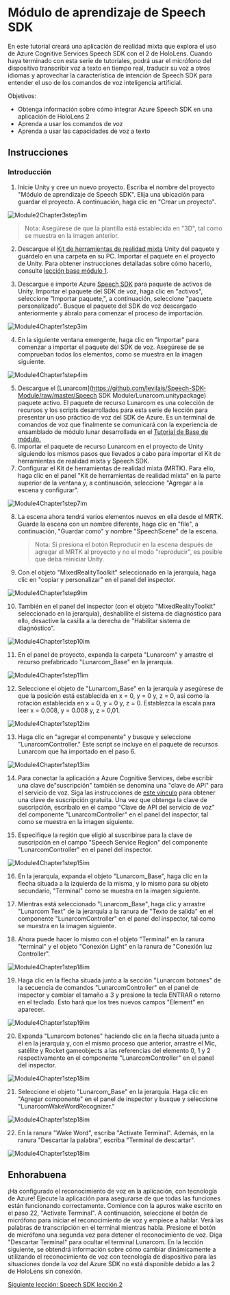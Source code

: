 # <a name="speech-sdk-learning-module"></a>Módulo de aprendizaje de Speech SDK

En este tutorial creará una aplicación de realidad mixta que explora el uso de Azure Cognitive Services Speech SDK con el 2 de HoloLens. Cuando haya terminado con esta serie de tutoriales, podrá usar el micrófono del dispositivo transcribir voz a texto en tiempo real, traducir su voz a otros idiomas y aprovechar la característica de intención de Speech SDK para entender el uso de los comandos de voz inteligencia artificial.

Objetivos:

- Obtenga información sobre cómo integrar Azure Speech SDK en una aplicación de HoloLens 2
- Aprenda a usar los comandos de voz
- Aprenda a usar las capacidades de voz a texto

## <a name="instructions"></a>Instrucciones

### <a name="getting-started"></a>Introducción

1. Inicie Unity y cree un nuevo proyecto. Escriba el nombre del proyecto "Módulo de aprendizaje de Speech SDK". Elija una ubicación para guardar el proyecto. A continuación, haga clic en "Crear un proyecto".

![Module2Chapter3step1im](images/module4chapter1step1im.PNG)

> Nota: Asegúrese de que la plantilla está establecida en "3D", tal como se muestra en la imagen anterior.

2. Descargue el [Kit de herramientas de realidad mixta](https://github.com/microsoft/MixedRealityToolkit-Unity/releases/download/v2.0.0-RC2/Microsoft.MixedReality.Toolkit.Unity.Foundation-v2.0.0-RC2.unitypackage) Unity del paquete y guárdelo en una carpeta en su PC. Importar el paquete en el proyecto de Unity. Para obtener instrucciones detalladas sobre cómo hacerlo, consulte [lección base módulo 1](mrlearning-base-ch1.md). 

3. Descargue e importe Azure [Speech SDK](https://aka.ms/csspeech/unitypackage) para paquete de activos de Unity. Importar el paquete del SDK de voz, haga clic en "activos", seleccione "Importar paquete,", a continuación, seleccione "paquete personalizado". Busque el paquete del SDK de voz descargado anteriormente y ábralo para comenzar el proceso de importación. 

![Module4Chapter1step3im](images/module4chapter1step3im.PNG)

4. En la siguiente ventana emergente, haga clic en "Importar" para comenzar a importar el paquete del SDK de voz. Asegúrese de se comprueban todos los elementos, como se muestra en la imagen siguiente.

![Module4Chapter1step4im](images/module4chapter1step4im.PNG)


5. Descargue el [Lunarcom](https://github.com/levilais/Speech-SDK-Module/raw/master/Speech SDK Module/Lunarcom.unitypackage) paquete activo. El paquete de recurso Lunarcom es una colección de recursos y los scripts desarrollados para esta serie de lección para presentar un uso práctico de voz del SDK de Azure. Es un terminal de comandos de voz que finalmente se comunicará con la experiencia de ensamblado de módulo lunar desarrollada en el [Tutorial de Base de módulo.](mrlearning-base-ch6.md)
6. Importar el paquete de recurso Lunarcom en el proyecto de Unity siguiendo los mismos pasos que llevados a cabo para importar el Kit de herramientas de realidad mixta y Speech SDK.
7. Configurar el Kit de herramientas de realidad mixta (MRTK). Para ello, haga clic en el panel "Kit de herramientas de realidad mixta" en la parte superior de la ventana y, a continuación, seleccione "Agregar a la escena y configurar".

![Module4Chapter1step7im](images/module4chapter1step7im.PNG)

8. La escena ahora tendrá varios elementos nuevos en ella desde el MRTK. Guarde la escena con un nombre diferente, haga clic en "file", a continuación, "Guardar como" y nombre "SpeechScene" de la escena. 

   > Nota: Si presiona el botón Reproducir en la escena después de agregar el MRTK al proyecto y no el modo "reproducir", es posible que deba reiniciar Unity. 

9. Con el objeto "MixedRealityToolkit" seleccionado en la jerarquía, haga clic en "copiar y personalizar" en el panel del inspector.

![Module4Chapter1step9im](images/module4chapter1step9im.PNG)

10. También en el panel del inspector (con el objeto "MixedRealityToolkit" seleccionado en la jerarquía), deshabilite el sistema de diagnóstico para ello, desactive la casilla a la derecha de "Habilitar sistema de diagnóstico".

![Module4Chapter1step10im](images/module4chapter1step10im.PNG)

11. En el panel de proyecto, expanda la carpeta "Lunarcom" y arrastre el recurso prefabricado "Lunarcom_Base" en la jerarquía.

![Module4Chapter1step11im](images/module4chapter1step11im.PNG)

12. Seleccione el objeto de "Lunarcom_Base" en la jerarquía y asegúrese de que la posición está establecida en x = 0, y = 0 y, z = 0, así como la rotación establecida en x = 0, y = 0 y, z = 0. Establezca la escala para leer x = 0.008, y = 0.008 y, z = 0,01.

![Module4Chapter1step12im](images/module4chapter1step12im.PNG)

13. Haga clic en "agregar el componente" y busque y seleccione "LunarcomController." Este script se incluye en el paquete de recursos Lunarcom que ha importado en el paso 6.

![Module4Chapter1step13im](images/module4chapter1step13im.PNG)

14. Para conectar la aplicación a Azure Cognitive Services, debe escribir una clave de"suscripción" también se denomina una "clave de API" para el servicio de voz. Siga las instrucciones de [este vínculo](https://docs.microsoft.com/en-us/azure/cognitive-services/speech-service/get-started) para obtener una clave de suscripción gratuita. Una vez que obtenga la clave de suscripción, escríbalo en el campo "Clave de API del servicio de voz" del componente "LunarcomController" en el panel del inspector, tal como se muestra en la imagen siguiente.

15. Especifique la región que eligió al suscribirse para la clave de suscripción en el campo "Speech Service Region" del componente "LunarcomController" en el panel del inspector.

![Module4Chapter1step15im](images/module4chapter1step15im.PNG)

16. En la jerarquía, expanda el objeto "Lunarcom_Base", haga clic en la flecha situada a la izquierda de la misma, y lo mismo para su objeto secundario, "Terminal" como se muestra en la imagen siguiente.

17. Mientras está seleccionado "Lunarcom_Base", haga clic y arrastre "Lunarcom Text" de la jerarquía a la ranura de "Texto de salida" en el componente "LunarcomController" en el panel del inspector, tal como se muestra en la imagen siguiente.
18. Ahora puede hacer lo mismo con el objeto "Terminal" en la ranura "terminal" y el objeto "Conexión Light" en la ranura de "Conexión luz Controller".

![Module4Chapter1step18im](images/module4chapter1step18im.PNG)

19. Haga clic en la flecha situada junto a la sección "Lunarcom botones" de la secuencia de comandos "LunarcomController" en el panel de inspector y cambiar el tamaño a 3 y presione la tecla ENTRAR o retorno en el teclado. Esto hará que los tres nuevos campos "Element" en aparecer.

![Module4Chapter1step19im](images/module4chapter1step19im.PNG)

20. Expanda "Lunarcom botones" haciendo clic en la flecha situada junto a él en la jerarquía y, con el mismo proceso que anterior, arrastre el Mic, satélite y Rocket gameobjects a las referencias del elemento 0, 1 y 2 respectivamente en el componente "LunarcomController" en el panel del inspector. 

![Module4Chapter1step18im](images/module4chapter1step20im.PNG)

21. Seleccione el objeto "Lunarcom_Base" en la jerarquía. Haga clic en "Agregar componente" en el panel de inspector y busque y seleccione "LunarcomWakeWordRecognizer."

![Module4Chapter1step18im](images/module4chapter1step21im.PNG)

22. En la ranura "Wake Word", escriba "Activate Terminal". Además, en la ranura "Descartar la palabra", escriba "Terminal de descartar".

![Module4Chapter1step18im](images/module4chapter1step22im.PNG)

## <a name="congratulations"></a>Enhorabuena

¡Ha configurado el reconocimiento de voz en la aplicación, con tecnología de Azure! Ejecute la aplicación para asegurarse de que todas las funciones están funcionando correctamente. Comience con la apuros wake escrito en el paso 22, "Activate Terminal". A continuación, seleccione el botón de micrófono para iniciar el reconocimiento de voz y empiece a hablar. Verá las palabras de transcripción en el terminal mientras habla. Presione el botón de micrófono una segunda vez para detener el reconocimiento de voz. Diga "Descartar Terminal" para ocultar el terminal Lunarcom. En la lección siguiente, se obtendrá información sobre cómo cambiar dinámicamente a utilizando el reconocimiento de voz con tecnología de dispositivo para las situaciones donde la voz del Azure SDK no está disponible debido a las 2 de HoloLens sin conexión.

[Siguiente lección: Speech SDK lección 2](mrlearning-speechSDK-ch2.md)

